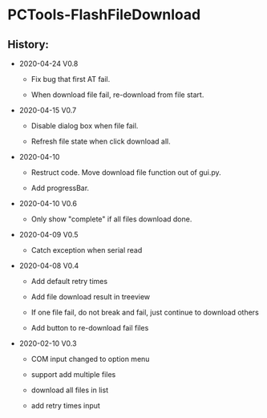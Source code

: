 # PCTools-FlashFileDownload
 
History:
--------

* 2020-04-24 V0.8

	* Fix bug that first AT fail.
	
	* When download file fail, re-download from file start.
	

* 2020-04-15 V0.7

	* Disable dialog box when file fail.
	
	* Refresh file state when click download all.
	

* 2020-04-10

	* Restruct code. Move download file function out of gui.py.
	
	* Add progressBar.
	

* 2020-04-10 V0.6

	* Only show "complete" if all files download done.
	

* 2020-04-09 V0.5

	* Catch exception when serial read
	

* 2020-04-08 V0.4
	
	* Add default retry times
	
	* Add file download result in treeview
	
	* If one file fail, do not break and fail, just continue to download others
	
	* Add button to re-download fail files
	

* 2020-02-10 V0.3
	
	* COM input changed to option menu
	
	* support add multiple files
	
	* download all files in list
	
	* add retry times input
